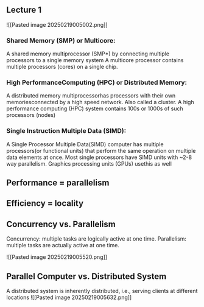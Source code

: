 
## Lecture 1

![[Pasted image 20250219005002.png]]

### Shared Memory (SMP) or Multicore: 
A shared memory multiprocessor (SMP*) by connecting multiple processors to a single memory system A multicore processor contains multiple processors (cores) on a single chip. 

### High PerformanceComputing (HPC) or Distributed Memory: 
A distributed memory multiprocessorhas processors with their own memoriesconnected by a high speed network. Also called a cluster. A high performance computing (HPC) system contains 100s or 1000s of such processors (nodes)

### Single Instruction Multiple Data (SIMD):
A Single Processor Multiple Data(SIMD) computer has multiple processors(or functional units) that perform the same operation on multiple data elements at once. Most single processors have SIMD units with ~2-8 way parallelism. Graphics processing units (GPUs) usethis as well



## Performance = parallelism
## Efficiency = locality


## Concurrency vs. Parallelism
Concurrency: multiple tasks are logically active at one time.
Parallelism: multiple tasks are actually active at one time.

![[Pasted image 20250219005520.png]]

## Parallel Computer vs. Distributed System
A distributed system is inherently distributed, i.e., serving clients at different locations
![[Pasted image 20250219005632.png]]

